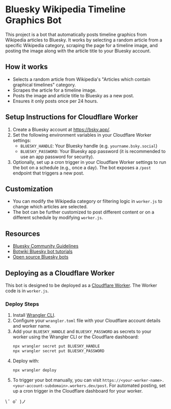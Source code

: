 Bluesky Wikipedia Timeline Graphics Bot
=======================================

This project is a bot that automatically posts timeline graphics from Wikipedia articles to Bluesky. It works by selecting a random article from a specific Wikipedia category, scraping the page for a timeline image, and posting the image along with the article title to your Bluesky account.

## How it works

- Selects a random article from Wikipedia's "Articles which contain graphical timelines" category.
- Scrapes the article for a timeline image.
- Posts the image and article title to Bluesky as a new post.
- Ensures it only posts once per 24 hours.

## Setup Instructions for Cloudflare Worker

1. Create a Bluesky account at https://bsky.app/.
2. Set the following environment variables in your Cloudflare Worker settings:
    - `BLUESKY_HANDLE`: Your Bluesky handle (e.g. `yourname.bsky.social`)
    - `BLUESKY_PASSWORD`: Your Bluesky app password (it is recommended to use an app password for security).
3. Optionally, set up a cron trigger in your Cloudflare Worker settings to run the bot on a schedule (e.g., once a day). The bot exposes a `/post` endpoint that triggers a new post.

## Customization

- You can modify the Wikipedia category or filtering logic in `worker.js` to change which articles are selected.
- The bot can be further customized to post different content or on a different schedule by modifying `worker.js`.

## Resources

- [Bluesky Community Guidelines](https://bsky.app/about/guidelines)
- [Botwiki Bluesky bot tutorials](https://botwiki.org/tutorials/blueskybots/)
- [Open source Bluesky bots](https://botwiki.org/tag/bluesky+bot+opensource+nodejs/)

## Deploying as a Cloudflare Worker

This bot is designed to be deployed as a [Cloudflare Worker](https://developers.cloudflare.com/workers/). The Worker code is in `worker.js`.

### Deploy Steps

1. Install [Wrangler CLI](https://developers.cloudflare.com/workers/wrangler/get-started/).
2. Configure your `wrangler.toml` file with your Cloudflare account details and worker name.
3. Add your `BLUESKY_HANDLE` and `BLUESKY_PASSWORD` as secrets to your worker using the Wrangler CLI or the Cloudflare dashboard:
   ```sh
   npx wrangler secret put BLUESKY_HANDLE
   npx wrangler secret put BLUESKY_PASSWORD
   ```
4. Deploy with:
   ```sh
   npx wrangler deploy
   ```
5. To trigger your bot manually, you can visit `https://<your-worker-name>.<your-account-subdomain>.workers.dev/post`. For automated posting, set up a cron trigger in the Cloudflare dashboard for your worker.

\ ゜o゜)ノ
